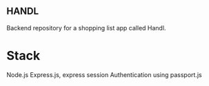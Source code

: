 ## HANDL

Backend repository for a shopping list app called Handl. 

# Stack
Node.js
Express.js, express session
Authentication using passport.js
